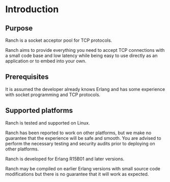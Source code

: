Introduction
============

Purpose
-------

Ranch is a socket acceptor pool for TCP protocols.

Ranch aims to provide everything you need to accept TCP connections
with a small code base and low latency while being easy to use directly
as an application or to embed into your own.

Prerequisites
-------------

It is assumed the developer already knows Erlang and has some experience
with socket programming and TCP protocols.

Supported platforms
-------------------

Ranch is tested and supported on Linux.

Ranch has been reported to work on other platforms, but we make no
guarantee that the experience will be safe and smooth. You are advised
to perform the necessary testing and security audits prior to deploying
on other platforms.

Ranch is developed for Erlang R15B01 and later versions.

Ranch may be compiled on earlier Erlang versions with small source code
modifications but there is no guarantee that it will work as expected.
